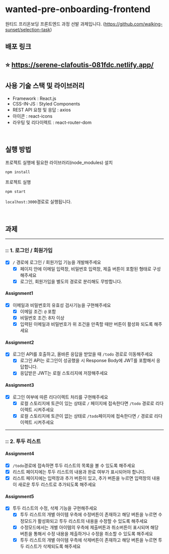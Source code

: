 # wanted-pre-onboarding-frontend

원티드 프리온보딩 프론트엔드 과정 선발 과제입니다.
(https://github.com/walking-sunset/selection-task)


## 배포 링크
## ⭐️ https://serene-clafoutis-081fdc.netlify.app/



## 사용 기술 스택 및 라이브러리
- Framework : React.js
- CSS-IN-JS : Styled Components
- REST API 요청 및 응답 : axios
- 아이콘 : react-icons
- 라우팅 및 리다이렉트 : react-router-dom
<br />

## 실행 방법

프로젝트 실행에 필요한 라이브러리(node_modules) 설치
```
npm install
```

프로젝트 실행
```
npm start
```

`localhost:3000`경로로 실행됩니다.

<br />

## 과제

---

### :: 1. 로그인 / 회원가입

- [X] `/` 경로에 로그인 / 회원가입 기능을 개발해주세요
  - [X] 페이지 안에 이메일 입력창, 비밀번호 입력창, 제출 버튼이 포함된 형태로 구성해주세요
  - [X] 로그인, 회원가입을 별도의 경로로 분리해도 무방합니다.

#### Assignment1

- [X] 이메일과 비밀번호의 유효성 검사기능을 구현해주세요
  - [X] 이메일 조건: `@` 포함
  - [X] 비밀번호 조건: 8자 이상
  - [X] 입력된 이메일과 비밀번호가 위 조건을 만족할 때만 버튼이 활성화 되도록 해주세요

#### Assignment2

- [X] 로그인 API를 호출하고, 올바른 응답을 받았을 때 `/todo` 경로로 이동해주세요
  - [X] 로그인 API는 로그인이 성공했을 시 Response Body에 JWT를 포함해서 응답합니다.
  - [X] 응답받은 JWT는 로컬 스토리지에 저장해주세요

#### Assignment3

- [X] 로그인 여부에 따른 리다이렉트 처리를 구현해주세요
  - [X] 로컬 스토리지에 토큰이 있는 상태로 `/` 페이지에 접속한다면 `/todo` 경로로 리다이렉트 시켜주세요
  - [X] 로컬 스토리지에 토큰이 없는 상태로 `/todo`페이지에 접속한다면 `/` 경로로 리다이렉트 시켜주세요

---

### :: 2. 투두 리스트

#### Assignment4

- [X] `/todo`경로에 접속하면 투두 리스트의 목록을 볼 수 있도록 해주세요
- [X] 리스트 페이지에는 투두 리스트의 내용과 완료 여부가 표시되어야 합니다.
- [X] 리스트 페이지에는 입력창과 추가 버튼이 있고, 추가 버튼을 누르면 입력창의 내용이 새로운 투두 리스트로 추가되도록 해주세요

#### Assignment5

- [X] 투두 리스트의 수정, 삭제 기능을 구현해주세요
  - [X] 투두 리스트의 개별 아이템 우측에 수정버튼이 존재하고 해당 버튼을 누르면 수정모드가 활성화되고 투두 리스트의 내용을 수정할 수 있도록 해주세요
  - [X] 수정모드에서는 개별 아이템의 우측에 제출버튼과 취소버튼이 표시되며 해당 버튼을 통해서 수정 내용을 제출하거나 수정을 취소할 수 있도록 해주세요
  - [X] 투두 리스트의 개별 아이템 우측에 삭제버튼이 존재하고 해당 버튼을 누르면 투두 리스트가 삭제되도록 해주세요
